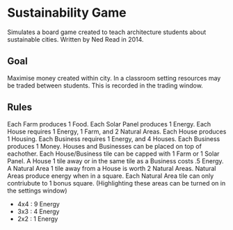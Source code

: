 # Sustainability Game

Simulates a board game created to teach architecture students about sustainable cities. 
Written by Ned Read in 2014. 

## Goal
Maximise money created within city. In a classroom setting resources may be traded between students. This is recorded in the trading window. 

## Rules
Each Farm produces 1 Food. 
Each Solar Panel produces 1 Energy. 
Each House requires 1 Energy, 1 Farm, and 2 Natural Areas. Each House produces 1 Housing. 
Each Business requires 1 Energy, and 4 Houses. Each Business produces 1 Money.
Houses and Businesses can be placed on top of eachother. 
Each House/Business tile can be capped with 1 Farm or 1 Solar Panel. 
A House 1 tile away or in the same tile as a Business costs .5 Energy. 
A Natural Area 1 tile away from a House is worth 2 Natural Areas. 
Natural Areas produce energy when in a square. Each Natural Area tile can only contriubute to 1 bonus square. (Highlighting these areas can be turned on in the settings window)
- 4x4 : 9 Energy
- 3x3 : 4 Energy
- 2x2 : 1 Energy


